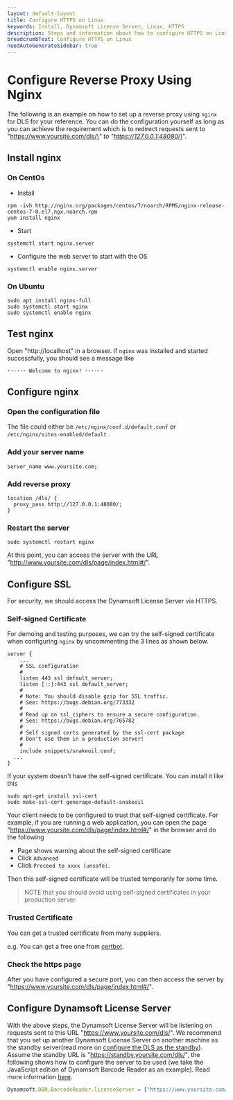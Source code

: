 ```yaml
---
layout: default-layout
title: Configure HTTPS on Linux
keywords: Install, Dynamsoft License Server, Linux, HTTPS
description: Steps and information about how to configure HTTPS on Linux
breadcrumbText: Configure HTTPS on Linux
needAutoGenerateSidebar: true
---
```


# Configure Reverse Proxy Using Nginx

The following is an example on how to set up a reverse proxy using `nginx` for DLS for your reference. You can do the configuration yourself as long as you can achieve the requirement which is to redirect requests sent to "https://www.yoursite.com/dls/\*" to "https://127.0.0.1:48080/\*".

## Install nginx

###	On CentOs

* Install

``` shell
rpm -ivh http://nginx.org/packages/centos/7/noarch/RPMS/nginx-release-centos-7-0.el7.ngx.noarch.rpm 
yum install nginx
```

* Start

``` shell
systemctl start nginx.server
```

* Configure the web server to start with the OS

``` shell
systemctl enable nginx.server 
```

### On Ubuntu

``` shell
sudo apt install nginx-full
sudo systemctl start nginx
sudo systemctl enable nginx
```

## Test nginx

Open "http://localhost" in a browser. If `nginx` was installed and started successfully, you should see a message like

``` text
······ Welcome to nginx! ······ 
```

## Configure nginx

### Open the configuration file

The file could either be `/etc/nginx/conf.d/default.conf` or `/etc/nginx/sites-enabled/default` .

### Add your server name

``` shell
server_name www.yoursite.com;
```

### Add reverse proxy

``` shell
location /dls/ {
  proxy_pass http://127.0.0.1:48080/;
}
```

### Restart the server

``` shell
sudo systemctl restart nginx
```

At this point, you can access the server with the URL "http://www.yoursite.com/dls/page/index.html#/".

## Configure SSL

For security, we should access the Dynamsoft License Server via HTTPS. 

### Self-signed Certificate

For demoing and testing purposes, we can try the self-signed certificate when configuring `nginx` by uncommenting the 3 lines as shown below.

``` shell
server {
	...
	# SSL configuration
	#
	listen 443 ssl default_server;
	listen [::]:443 ssl default_server;
	#
	# Note: You should disable gzip for SSL traffic.
	# See: https://bugs.debian.org/773332
	#
	# Read up on ssl_ciphers to ensure a secure configuration.
	# See: https://bugs.debian.org/765782
	#
	# Self signed certs generated by the ssl-cert package
	# Don't use them in a production server!
	#
	include snippets/snakeoil.conf;
  ...
}
```

If your system doesn't have the self-signed certificate. You can install it like this

``` shell
sudo apt-get install ssl-cert
sudo make-ssl-cert generage-default-snakeoil
```

Your client needs to be configured to trust that self-signed certificate. For example, if you are running a web application, you can open the page "https://www.yoursite.com/dls/page/index.html#/" in the browser and do the following

* Page shows warning about the self-signed certificate
* Click `Advanced` 
* Click `Proceed to xxxx (unsafe)`.

Then this self-signed certificate will be trusted temporarily for some time.

> NOTE that you should avoid using self-signed certificates in your production server.

### Trusted Certificate

You can get a trusted certificate from many suppliers.

e.g. You can get a free one from [certbot](https://certbot.eff.org/).

### Check the https page

After you have configured a secure port, you can then access the server by "https://www.yoursite.com/dls/page/index.html#/".

## Configure Dynamsoft License Server

With the above steps, the Dynamsoft License Server will be listening on requests sent to this URL "https://www.yoursite.com/dls/". We recommend that you set up another Dynamsoft License Server on another machine as the standby server(read more on [configure the DLS as the standby]({{site.selfhosting}}manageDLS.html#configure-a-standby-dls)). Assume the standby URL is "https://standby.yoursite.com/dls/", the following shows how to configure the server to be used (we take the JavaScript edition of Dynamsoft Barcode Reader as an example). Read more information [here]({{site.common}}mechanism.html#configure-dls).

``` javascript
Dynamsoft.DBR.BarcodeReader.licenseServer = ["https://www.yoursite.com/dls/", "https://standby.yoursite.com/dls/"];
```
